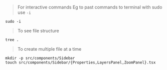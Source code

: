 > For interactive commands Eg to past commands to terminal with sudo use `-i`
```
sudo -i
```
> To see file structure
```
tree .
```
> To create multiple file at a time
```
mkdir -p src/components/Sidebar
touch src/components/Sidebar/{Properties,LayersPanel,ZoomPanel}.tsx
```
